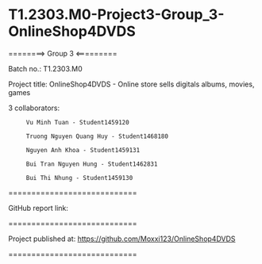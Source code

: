 # T1.2303.M0-Project3-Group_3-OnlineShop4DVDS

========> Group 3 <=========

Batch no.: T1.2303.M0

Project title: OnlineShop4DVDS - Online store sells digitals albums, movies, games

3 collaborators:

         Vu Minh Tuan - Student1459120

         Truong Nguyen Quang Huy - Student1468180

         Nguyen Anh Khoa - Student1459131

         Bui Tran Nguyen Hung - Student1462831

         Bui Thi Nhung - Student1459130
         
         
============================

GitHub report link: 

============================

Project published at: https://github.com/Moxxi123/OnlineShop4DVDS

============================

